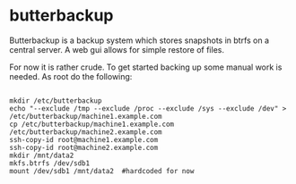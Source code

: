 butterbackup
============

Butterbackup is a backup system which stores snapshots in btrfs on a central server. A web gui allows for simple restore of files. 

For now it is rather crude. To get started backing up some manual work is needed.
As root do the following:
<pre lang="bash"><code>
mkdir /etc/butterbackup
echo "--exclude /tmp --exclude /proc --exclude /sys --exclude /dev" > /etc/butterbackup/machine1.example.com
cp /etc/butterbackup/machine1.example.com /etc/butterbackup/machine2.example.com
ssh-copy-id root@machine1.example.com
ssh-copy-id root@machine2.example.com
mkdir /mnt/data2
mkfs.btrfs /dev/sdb1
mount /dev/sdb1 /mnt/data2  #hardcoded for now
</code></pre>
